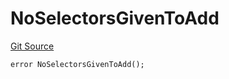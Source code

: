 # NoSelectorsGivenToAdd
[Git Source](https://github.com/thrackle-io/tron/blob/81964a0e15d7593cfe172486fd6691a89432c332/src/economic/ruleStorage/RuleStorageDiamondLib.sol)


```solidity
error NoSelectorsGivenToAdd();
```

